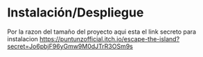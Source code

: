 # Instalación/Despliegue

Por la razon del tamaño del proyecto aqui esta el link secreto para instalacion
https://puntunzofficial.itch.io/escape-the-island?secret=Jo6pbjF96yGmw9M0dJTrR3OSm9s
